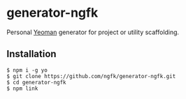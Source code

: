 # generator-ngfk

Personal [Yeoman](http://yeoman.io/) generator for project or utility scaffolding.

## Installation

```
$ npm i -g yo
$ git clone https://github.com/ngfk/generator-ngfk.git
$ cd generator-ngfk
$ npm link
```
